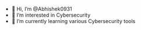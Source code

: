 - 👋 Hi, I’m @Abhishek0931
- 👀 I’m interested in Cybersecurity 
- 🌱 I’m currently learning various Cybersecurity tools

<!---
envysolo/envysolo is a ✨ special ✨ repository because its `README.md` (this file) appears on your GitHub profile.
You can click the Preview link to take a look at your changes.
--->
